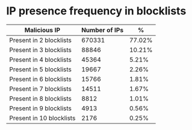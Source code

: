 # IP presence frequency in blocklists
| Malicious IP | Number of IPs | % |
|----|----|----|
| Present in 2 blocklists | 670331 | 77.02% |
| Present in 3 blocklists | 88846 | 10.21% |
| Present in 4 blocklists | 45364 | 5.21% |
| Present in 5 blocklists | 19667 | 2.26% |
| Present in 6 blocklists | 15766 | 1.81% |
| Present in 7 blocklists | 14511 | 1.67% |
| Present in 8 blocklists | 8812 | 1.01% |
| Present in 9 blocklists | 4913 | 0.56% |
| Present in 10 blocklists | 2176 | 0.25% |
